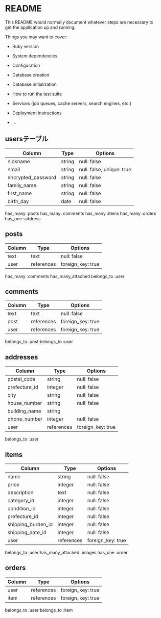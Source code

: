 # README

This README would normally document whatever steps are necessary to get the
application up and running.

Things you may want to cover:

* Ruby version

* System dependencies

* Configuration

* Database creation

* Database initialization

* How to run the test suite

* Services (job queues, cache servers, search engines, etc.)

* Deployment instructions

* ...

## usersテーブル

| Column             | Type     | Options                  |
| ------------------ | -------- | ------------------------ |
| nickname           | string   | null: false              |
| email              | string   | null: false, unique: true|
| encrypted_password | string   | null: false              |
| family_name        | string   | null: false              |
| first_name         | string   | null: false              |
| birth_day          | date     | null: false              |

has_many :posts
has_many: comments
has_many :items
has_many :orders
has_one :address

## posts

| Column             | Type       | Options                  |
| ------------------ | ---------- | ------------------------ |
| text               | text       | null: false              |
| user               | references | foreign_key: true        |

has_many :comments
has_many_attached
belongs_to :user


## comments

| Column            | Type       |  Options          |
| ------------------| -----------| ----------------- |
| text              | text       | null :false       |
| post              | references | foreign_key: true |
| user              | references | foreign_key: true |

belongs_to :post
belongs_to :user


## addresses 

| Column        | Type       | Options              |
| --------------| ---------- | -------------------- |
| postal_code   | string     | null: false          |
| prefecture_id | integer    | null: false          |
| city          | string     | null: false          |
| house_number  | string     | null: false          |
| building_name | string     |                      |
| phone_number  | integer    | null: false          |
| user          | references | foreign_key: true    |

belongs_to :user

## items 

| Column             | Type       | Options           |
| ------------------ | ---------- | ----------------- |
| name               | string     | null: false       |
| price              | integer    | null: false       |
| description        | text       | null: false       |
| category_id        | integer    | null: false       |
| condition_id       | integer    | null: false       |
| prefecture_id      | integer    | null: false       |
| shipping_burden_id | integer    | null: false       |
| shipping_date_id   | integer    | null: false       |
| user               | references | foreign_key: true |

belongs_to :user
has_many_attached: images
has_one :order

## orders

| Column    | Type       | Options           |
| --------- | ---------- | ----------------- |
| user      | references | foreign_key: true |
| item      | references | foreign_key: true |

belongs_to :user
belongs_to :item
